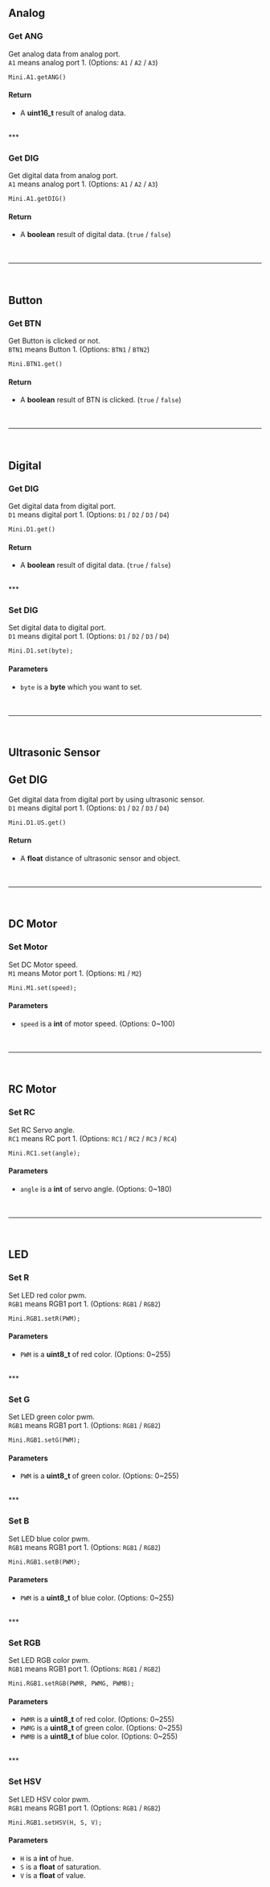 ## Analog 
### Get ANG

Get analog data from analog port. <br />
  `A1` means analog port 1. (Options: `A1` / `A2` / `A3`)

```Arduino
Mini.A1.getANG()
```
#### Return
- A **uint16_t** result of analog data.
<br />
***

### Get DIG

Get digital data from analog port. <br />
  `A1` means analog port 1. (Options: `A1` / `A2` / `A3`)

```Arduino
Mini.A1.getDIG()
```

#### Return

- A **boolean** result of digital data. (`true` / `false`)
<br /><br /><br />
***
<br />

## Button
### Get BTN

Get Button is clicked or not. <br />
  `BTN1` means Button 1. (Options: `BTN1` / `BTN2`)

```Arduino
Mini.BTN1.get()
```

#### Return

- A **boolean** result of BTN is clicked. (`true` / `false`)
<br /><br /><br />
***
<br />

## Digital
### Get DIG

Get digital data from digital port. <br />
  `D1` means digital port 1. (Options: `D1` / `D2` / `D3` / `D4`)

```Arduino
Mini.D1.get()
```

#### Return

- A **boolean** result of digital data. (`true` / `false`)
<br />
***

### Set DIG

Set digital data to digital port. <br />
  `D1` means digital port 1. (Options: `D1` / `D2` / `D3` / `D4`)

```Arduino
Mini.D1.set(byte);
```

#### Parameters

- `byte` is a **byte** which you want to set.
<br /><br /><br />
***
<br />

## Ultrasonic Sensor

## Get DIG

Get digital data from digital port by using ultrasonic sensor. <br />
  `D1` means digital port 1. (Options: `D1` / `D2` / `D3` / `D4`)

```Arduino
Mini.D1.US.get()
```

#### Return

- A **float**  distance of ultrasonic sensor and object.
<br /><br /><br />
***
<br />

## DC Motor

### Set Motor

Set DC Motor speed. <br />
  `M1` means Motor port 1. (Options: `M1` / `M2`)

```Arduino
Mini.M1.set(speed);
```
#### Parameters

- `speed` is a **int** of motor speed. (Options: 0~100)
<br /><br /><br />
***
<br />

## RC Motor

### Set RC

Set RC Servo angle. <br />
  `RC1` means RC port 1. (Options: `RC1` / `RC2` / `RC3` / `RC4`)

```Arduino
Mini.RC1.set(angle);
```
#### Parameters

- `angle` is a **int** of servo angle. (Options: 0~180)
<br /><br /><br />
***
<br />

## LED

### Set R

Set LED red color pwm. <br />
  `RGB1` means RGB1 port 1. (Options: `RGB1` / `RGB2`)

```Arduino
Mini.RGB1.setR(PWM);
```
#### Parameters

- `PWM` is a **uint8_t** of red color. (Options: 0~255)
<br />
***

### Set G

Set LED green color pwm. <br />
  `RGB1` means RGB1 port 1. (Options: `RGB1` / `RGB2`)

```Arduino
Mini.RGB1.setG(PWM);
```
#### Parameters

- `PWM` is a **uint8_t** of green color. (Options: 0~255)
<br />
***

### Set B

Set LED blue color pwm. <br />
  `RGB1` means RGB1 port 1. (Options: `RGB1` / `RGB2`)

```Arduino
Mini.RGB1.setB(PWM);
```
#### Parameters

- `PWM` is a **uint8_t** of blue color. (Options: 0~255)
<br />
***

### Set RGB

Set LED RGB color pwm. <br />
  `RGB1` means RGB1 port 1. (Options: `RGB1` / `RGB2`)

```Arduino
Mini.RGB1.setRGB(PWMR, PWMG, PWMB);
```
#### Parameters

- `PWMR` is a **uint8_t** of red color. (Options: 0~255)
- `PWMG` is a **uint8_t** of green color. (Options: 0~255)
- `PWMB` is a **uint8_t** of blue color. (Options: 0~255)
<br />
***

### Set HSV

Set LED HSV color pwm. <br />
  `RGB1` means RGB1 port 1. (Options: `RGB1` / `RGB2`)

```Arduino
Mini.RGB1.setHSV(H, S, V);
```
#### Parameters

- `H` is a **int** of hue.
- `S` is a **float** of saturation.
- `V` is a **float** of value.
